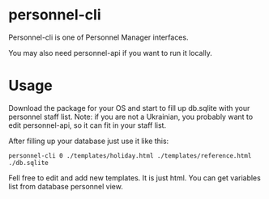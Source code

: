 # personnel-cli
Personnel-cli is one of Personnel Manager interfaces.

You may also need personnel-api if you want to run it locally.

# Usage
Download the package for your OS and start to fill up db.sqlite with your personnel staff list.
Note: if you are not a Ukrainian, you probably want to edit personnel-api, so it can fit in your staff list.

After filling up your database just use it like this:
```
personnel-cli 0 ./templates/holiday.html ./templates/reference.html ./db.sqlite
```

Fell free to edit and add new templates. It is just html. You can get variables list from database personnel view. 
